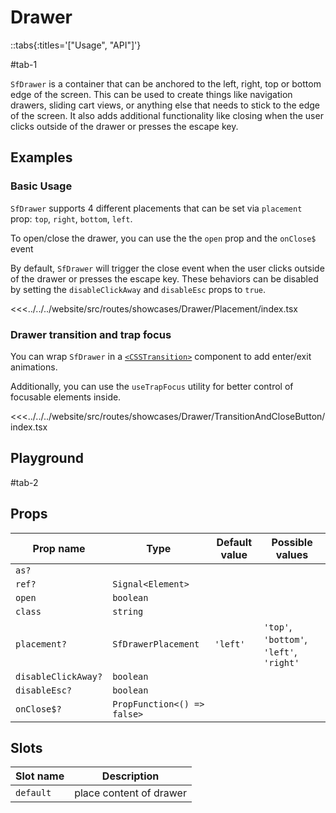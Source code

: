 # Drawer

::tabs{:titles='["Usage", "API"]'}

#tab-1

`SfDrawer` is a container that can be anchored to the left, right, top or bottom edge of the screen. This can be used to create things like navigation drawers, sliding cart views, or anything else that needs to stick to the edge of the screen. It also adds additional functionality like closing when the user clicks outside of the drawer or presses the escape key.

## Examples

### Basic Usage

`SfDrawer` supports 4 different placements that can be set via `placement` prop: `top`, `right`, `bottom`, `left`.

To open/close the drawer, you can use the the `open` prop and the `onClose$` event

By default, `SfDrawer` will trigger the close event when the user clicks outside of the drawer or presses the escape key. These behaviors can be disabled by setting the `disableClickAway` and `disableEsc` props to `true`.

<Showcase showcase-name="Drawer/Placement" style="min-height:400px">

<<<../../../website/src/routes/showcases/Drawer/Placement/index.tsx

</Showcase>

### Drawer transition and trap focus

You can wrap `SfDrawer` in a [`<CSSTransition>`](https://reactcommunity.org/react-transition-group/css-transition) component to add enter/exit animations.

Additionally, you can use the `useTrapFocus` utility for better control of focusable elements inside.

<Showcase showcase-name="Drawer/TransitionAndCloseButton" style="min-height: 400px;" no-scale>

<<<../../../website/src/routes/showcases/Drawer/TransitionAndCloseButton/index.tsx

</Showcase>

<!-- ## Accessibility notes

The component is providing keyboard accessibility with `@keydown.esc="onEscKeyDown"` and `onClickOutside` function which allows users to close the drawer by pressing the Escape key or click outside of the drawer. -->

## Playground

<Generate style="height: 600px"/>

#tab-2

## Props

| Prop name           | Type                        | Default value | Possible values                          |
| ------------------- | --------------------------- | ------------- | ---------------------------------------- |
| `as?`               |                             |               |                                          |
| `ref?`              | `Signal<Element>`           |               |                                          |
| `open`              | `boolean`                   |               |                                          |
| `class`             | `string`                    |               |                                          |
| `placement?`        | `SfDrawerPlacement`         | `'left'`      | `'top'`, `'bottom'`, `'left'`, `'right'` |
| `disableClickAway?` | `boolean`                   |               |                                          |
| `disableEsc?`       | `boolean`                   |               |                                          |
| `onClose$?`         | `PropFunction<() => false>` |               |                                          |

## Slots

| Slot name | Description             |
| --------- | ----------------------- |
| `default` | place content of drawer |
